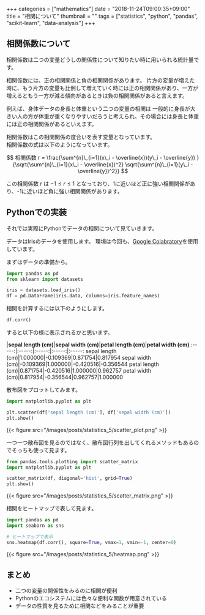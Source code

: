 +++
categories = ["mathematics"]
date = "2018-11-24T09:00:35+09:00"
title = "相関について"
thumbnail = ""
tags = ["statistics", "python", "pandas", "scikit-learn", "data-analysis"]
+++


## 相関係数について

相関係数は二つの変量どうしの関係性について知りたい時に用いられる統計量です。

相関係数には、正の相関関係と負の相関関係があります。
片方の変量が増えた時に、もう片方の変量も比例して増えていく時には正の相関関係があり、一方が増えるともう一方が減る傾向があるときは負の相関関係があると言えます。

例えば、身体データの身長と体重という二つの変量の相関は
一般的に身長が大きい人の方が体重が重くなりやすいだろうと考えられ、その場合には身長と体重には正の相関関係があるといえます。

相関係数はこの相関関係の度合いを表す変量となっています。\
相関係数の式は以下のようになっています。

$$ 
相関係数 r = \frac{\sum^{n}\_{i=1}(x\_i - \overline{x})(y\_i - \overline{y}) }{\sqrt{\sum^{n}\_{i=1}(x\_i - \overline{x})^2} \sqrt{\sum^{n}\_{i=1}(y\_i - \overline{y})^2}}
$$

この相関係数 r は $-1 \le r \le 1$ となっており、1に近いほど正に強い相関関係があり、-1に近いほど負に強い相関関係があります。

## Pythonでの実装

それでは実際にPythonでデータの相関について見ていきます。

データはIrisのデータを使用します。
環境は今回も、[Google Colabratory](https://colab.research.google.com/)を使用しています。

まずはデータの準備から。

```python
import pandas as pd
from sklearn import datasets

iris = datasets.load_iris()
df = pd.DataFrame(iris.data, columns=iris.feature_names)
```

相関を計算するには以下のようにします。
```python
df.corr()
```

すると以下の様に表示されるかと思います。

 |**sepal length (cm)**|**sepal width (cm)**|**petal length (cm)**|**petal width (cm)**
:-----:|:-----:|:-----:|:-----:|:-----:
sepal length (cm)|1.000000|-0.109369|0.871754|0.817954
sepal width (cm)|-0.109369|1.000000|-0.420516|-0.356544
petal length (cm)|0.871754|-0.420516|1.000000|0.962757
petal width (cm)|0.817954|-0.356544|0.962757|1.000000

散布図をプロットしてみます。

```python
import matplotlib.pyplot as plt

plt.scatter(df['sepal length (cm)'], df['sepal width (cm)'])
plt.show()
```

{{< figure src="/images/posts/statistics_5/scatter_plot.png" >}}


一つ一つ散布図を見るのではなく、散布図行列を出してくれるメソッドもあるのでそっちも使って見ます。

```python
from pandas.tools.plotting import scatter_matrix
import matplotlib.pyplot as plt

scatter_matrix(df, diagonal='hist', grid=True)
plt.show()
```

{{< figure src="/images/posts/statistics_5/scatter_matrix.png" >}}

相関をヒートマップで表して見ます。

```python
import pandas as pd
import seaborn as sns

# ヒートマップで表示
sns.heatmap(df.corr(), square=True, vmax=1, vmin=-1, center=0)
```

{{< figure src="/images/posts/statistics_5/heatmap.png" >}}


## まとめ

* 二つの変量の関係性をみるのに相関が便利
* Pythonのエコシステムには色々な便利な関数が用意されている
* データの性質を見るために相関などをみることが重要
